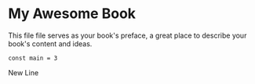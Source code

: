 # My Awesome Book

This file file serves as your book's preface, a great place to describe your book's content and ideas.

`const main = 3`

New Line

